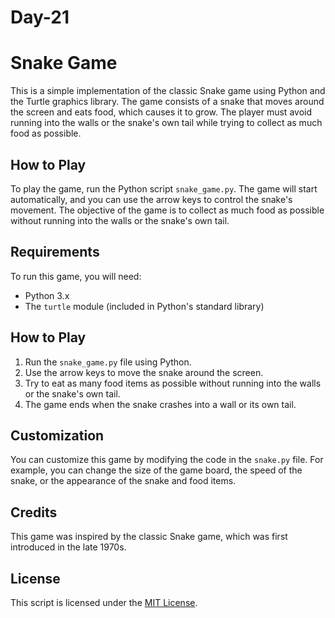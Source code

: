 # Day-21
# Snake Game

This is a simple implementation of the classic Snake game using Python and the Turtle graphics library. The game consists of a snake that moves around the screen and eats food, which causes it to grow. The player must avoid running into the walls or the snake's own tail while trying to collect as much food as possible.

## How to Play

To play the game, run the  Python script  `snake_game.py`. The game will start automatically, and you can use the arrow keys to control the snake's movement. The objective of the game is to collect as much food as possible without running into the walls or the snake's own tail.

## Requirements

To run this game, you will need:

-   Python 3.x
-   The  `turtle`  module (included in Python's standard library)

## How to Play

1.  Run the  `snake_game.py`  file using Python.
2.  Use the arrow keys to move the snake around the screen.
3.  Try to eat as many food items as possible without running into the walls or the snake's own tail.
4.  The game ends when the snake crashes into a wall or its own tail.

## Customization

You can customize this game by modifying the code in the  `snake.py`  file. For example, you can change the size of the  game board, the speed of the snake, or the appearance of the snake and food items.

## Credits

This game was inspired by the classic Snake game, which was first introduced in the late 1970s. 

## License

This script is licensed under the  [MIT License](https://opensource.org/licenses/MIT).
